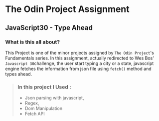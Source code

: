 # The Odin Project Assignment

## JavaScript30 - Type Ahead


### What is this all about?

This Project is one of the minor projects assigned by `The Odin Project`'s Fundamentals series. In this assignment, actually redirected to Wes Bos' `Javascript 30`challenge,
the user start typing a city or a state, javascript engine fetches the information from json file using `fetch()` method and types ahead.




>   ### In this project I Used :
> - Json parsing with javascript,
> - Regex,
> - Dom Manipulation
> - Fetch API
